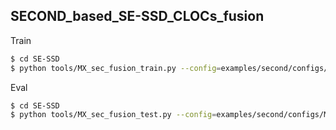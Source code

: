## SECOND_based_SE-SSD_CLOCs_fusion  

Train
```bash
$ cd SE-SSD  
$ python tools/MX_sec_fusion_train.py --config=examples/second/configs/MX_fusion_train_config.py --checkpoint=epoch_60.pth

```

Eval
```bash
$ cd SE-SSD  
$ python tools/MX_sec_fusion_test.py --config=examples/second/configs/MX_fusion_test_config.py --checkpoint=epoch_60.pth
```